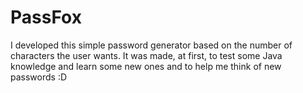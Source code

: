 # PassFox

I developed this simple password generator based on the number of characters the user wants. It was made, at first, to test some Java knowledge and learn some new ones and to help me think of new passwords :D
